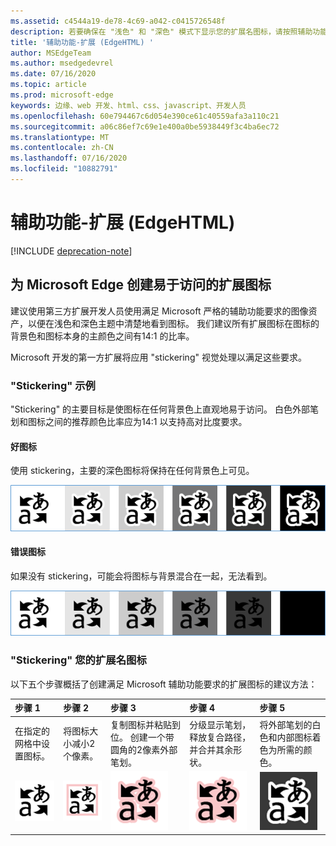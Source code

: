 ```yaml
---
ms.assetid: c4544a19-de78-4c69-a042-c0415726548f
description: 若要确保在 "浅色" 和 "深色" 模式下显示您的扩展名图标，请按照辅助功能指南操作。
title: '辅助功能-扩展 (EdgeHTML) '
author: MSEdgeTeam
ms.author: msedgedevrel
ms.date: 07/16/2020
ms.topic: article
ms.prod: microsoft-edge
keywords: 边缘、web 开发、html、css、javascript、开发人员
ms.openlocfilehash: 60e794467c6d054e390ce61c40559afa3a110c21
ms.sourcegitcommit: a06c86ef7c69e1e400a0be5938449f3c4ba6ec72
ms.translationtype: MT
ms.contentlocale: zh-CN
ms.lasthandoff: 07/16/2020
ms.locfileid: "10882791"
---
```

# 辅助功能-扩展 (EdgeHTML)   

[!INCLUDE [deprecation-note](../includes/deprecation-note.md)]  

## 为 Microsoft Edge 创建易于访问的扩展图标

建议使用第三方扩展开发人员使用满足 Microsoft 严格的辅助功能要求的图像资产，以便在浅色和深色主题中清楚地看到图标。 我们建议所有扩展图标在图标的背景色和图标本身的主颜色之间有14:1 的比率。


Microsoft 开发的第一方扩展将应用 "stickering" 视觉处理以满足这些要求。

### "Stickering" 示例

"Stickering" 的主要目标是使图标在任何背景色上直观地易于访问。 白色外部笔划和图标之间的推荐颜色比率应为14:1 以支持高对比度要求。

#### 好图标
使用 stickering，主要的深色图标将保持在任何背景色上可见。


![在任何背景色上可见的图标的图像](./../media/accessibility-light-to-dark-good.png)

#### 错误图标
如果没有 stickering，可能会将图标与背景混合在一起，无法看到。


![混合到黑色背景中的图标图像](./../media/accessibility-light-to-dark-bad.png)

### "Stickering" 您的扩展名图标

以下五个步骤概括了创建满足 Microsoft 辅助功能要求的扩展图标的建议方法：


| 步骤 1                                       | 步骤 2                                       | 步骤 3                                                                                 | 步骤 4                                                                          | 步骤 5                                                       |
|:---------------------------------------------|:---------------------------------------------|:---------------------------------------------------------------------------------------|:--------------------------------------------------------------------------------|:-------------------------------------------------------------|
| 在指定的网格中设置图标。    | 将图标大小减小2个像素。           | 复制图标并粘贴到位。 创建一个带圆角的2像素外部笔划。 | 分级显示笔划，释放复合路径，并合并其余形状。 | 将外部笔划的白色和内部图标着色为所需的颜色。 |
| ![step1](./../media/accessibility-step1.png) | ![step2](./../media/accessibility-step2.png) | ![step3](./../media/accessibility-step3.png)                                           | ![step4](./../media/accessibility-step4.png)                                    | ![step5](./../media/accessibility-step5.png)                 |

